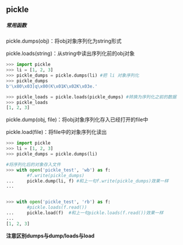 ## pickle

##### 常用函数

pickle.dumps(obj)：将obj对象序列化为string形式

pickle.loads(string)：从string中读出序列化前的obj对象

```python
>>> import pickle
>>> li = [1, 2, 3]
>>> pickle_dumps = pickle.dumps(li) #把 li 对象序列化
>>> pickle_dumps
b'\x80\x03]q\x00(K\x01K\x02K\x03e.'

>>> pickle_loads = pickle.loads(pickle_dumps) #转换为序列化之前的数据
>>> pickle_loads
[1, 2, 3]
```

pickle.dump(obj, file)：将obj对象序列化存入已经打开的file中

pickle.load(file)：将file中的对象序列化读出

```python
>>> import pickle
>>> li = [1, 2, 3]
>>> pickle_dumps = pickle.dumps(li)

#将序列化后的对象存入文件
>>> with open('pickle_test', 'wb') as f:
   		#f.write(pickle_dumps)  
...     pickle.dump(li, f) #和上一句f.write(pickle_dumps)效果一样
...


>>> with open('pickle_test', 'rb') as f:
   		#pickle.loads(f.read())
...     pickle.load(f)  #和上一句pickle.loads(f.read())效果一样
...
[1, 2, 3]
```

**注意区别dumps与dump/loads与load**

